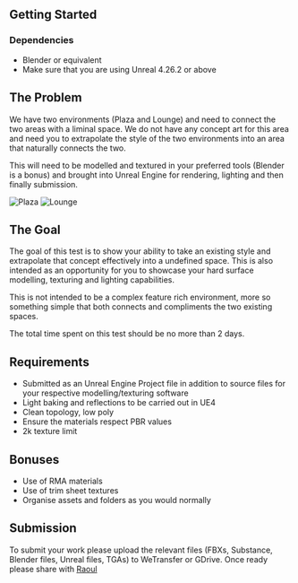 ## Getting Started

### Dependencies

- Blender or equivalent
- Make sure that you are using Unreal 4.26.2 or above

## The Problem

We have two environments (Plaza and Lounge) and need to connect the two areas with a liminal space. We do not have any concept art for this area and need you to extrapolate the style of the two environments into an area that naturally connects the two.

This will need to be modelled and textured in your preferred tools (Blender is a bonus) and brought into Unreal Engine for rendering, lighting and then finally submission.

![Plaza](https://user-images.githubusercontent.com/33485538/127502973-5cee9a1b-a67a-4bd1-8f02-d019f4369932.png)
![Lounge](https://user-images.githubusercontent.com/33485538/127502982-d3600aa7-5a47-47f3-a0cb-faf83b2d6a93.png)

## The Goal

The goal of this test is to show your ability to take an existing style and extrapolate that concept effectively into a undefined space. This is also intended as an opportunity for you to showcase your hard surface modelling, texturing and lighting capabilities.

This is not intended to be a complex feature rich environment, more so something simple that both connects and compliments the two existing spaces.

The total time spent on this test should be no more than 2 days.

## Requirements

- Submitted as an Unreal Engine Project file in addition to source files for your respective modelling/texturing software
- Light baking and reflections to be carried out in UE4
- Clean topology, low poly
- Ensure the materials respect PBR values
- 2k texture limit

## Bonuses

- Use of RMA materials
- Use of trim sheet textures
- Organise assets and folders as you would normally

## Submission

To submit your work please upload the relevant files (FBXs, Substance, Blender files, Unreal files, TGAs) to WeTransfer or GDrive. Once ready please share with [Raoul](mailto:raoul@virtexstadium.com)

